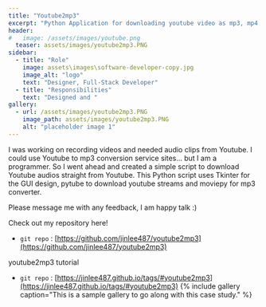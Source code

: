```yaml
---
title: "Youtube2mp3"
excerpt: "Python Application for downloading youtube video as mp3, mp4 file."
header:
#   image: /assets/images/youtube.png
  teaser: assets/images/youtube2mp3.PNG
sidebar:
  - title: "Role"
    image: assets\images\software-developer-copy.jpg
    image_alt: "logo"
    text: "Designer, Full-Stack Developer"
  - title: "Responsibilities"
    text: "Designed and "
gallery:
  - url: /assets/images/youtube2mp3.PNG
    image_path: assets/images/youtube2mp3.PNG
    alt: "placeholder image 1"
---
```


I was working on recording videos and needed audio clips from Youtube.
I could use Youtube to mp3 conversion service sites... but I am a programmer. 
So I went ahead and created a simple script to download Youtube audios straight from Youtube.
This Python script uses Tkinter for the GUI design, pytube to download youtube streams and moviepy for mp3 converter.

Please message me with any feedback, I am happy talk :)

Check out my repository here!
- `git repo` : [https://github.com/jinlee487/youtube2mp3](https://github.com/jinlee487/youtube2mp3)

youtube2mp3 tutorial
- `git repo` : [https://jinlee487.github.io/tags/#youtube2mp3](https://jinlee487.github.io/tags/#youtube2mp3)
{% include gallery caption="This is a sample gallery to go along with this case study." %}
